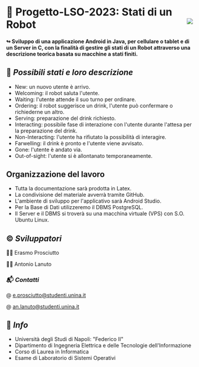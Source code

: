 # 🔖 Progetto-LSO-2023: Stati di un Robot   <img src="icon.png" align="right"/> 

#### ↬ Sviluppo di una applicazione Android in Java, per cellulare o tablet e di un Server in C, con la finalità di gestire gli stati di un Robot attraverso una descrizione teorica basata su macchine a stati finiti.  

## 📑 *Possibili stati e loro descrizione*

- New: un nuovo utente è arrivo.
- Welcoming: il robot saluta l'utente.
- Waiting: l'utente attende il suo turno per ordinare.
- Ordering: il robot suggerisce un drink, l'utente può confermare o richiederne un altro.
- Serving: preparazione del drink richiesto.
- Interacting: possibile fase di interazione con l'utente durante l'attesa per la preparazione del drink.
- Non-Interacting: l'utente ha rifiutato la possibilità di interagire.
- Farwelling: il drink è pronto e l'utente viene avvisato.
- Gone: l'utente è andato via.
- Out-of-sight: l'utente si è allontanato temporaneamente.

## Organizzazione del lavoro

- Tutta la documentazione sarà prodotta in Latex.
- La condivisione del materiale avverrà tramite GitHub.
- L'ambiente di sviluppo per l'applicativo sarà Android Studio.
- Per la Base di Dati utilizzeremo il DBMS PostgreSQL.
- Il Server e il DBMS si troverà su una macchina virtuale (VPS) con S.O. Ubuntu Linux.

## ©️ *Sviluppatori*

🙎‍♂️  Erasmo Prosciutto

👨‍💼  Antonio Lanuto



### 📬 *Contatti*

@ e.prosciutto@studenti.unina.it

@ an.lanuto@studenti.unina.it



## 🏬 *Info*
- Università degli Studi di Napoli: "Federico II" 
- Dipartimento di Ingegneria Elettrica e delle Tecnologie dell'Informazione
- Corso di Laurea in Informatica
- Esame di Laboratorio di Sistemi Operativi
